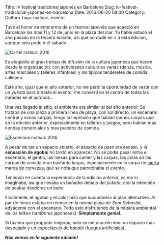 Title: IV festival tradicional japonés en Barcelona
Slug: iv-festival-tradicional-japones-en-barcelona
Date: 2016-06-20 08:00
Category: Cultura
Tags: matsuri, evento



Tuve el honor de enterarme de un festival japonés que acaeció en Barcelona los días 11 y 12 de junio en la plaza del mar. Ya había estado el año pasado en la tercera edición, así que no dudé en ir a esta edición, aunque solo pude ir el sábado.

![Cartel matsuri 2016]({static}/images/cartel-matsuri-2016.jpg)

Es elogiable el gran trabajo de difusión de la cultura japonesa que hacen desde la organización, con actividades culturales varias (danza, música, artes marciales y talleres infantiles) y los típicos tenderetes de comida callejera.

Este año, igual que el año anterior, no me perdí la oportunidad de vestir con un *yukata* para ir hasta el evento; me convertí en el centro de todas las miradas en el autobús...

Una vez llegado al sitio, el ambiente era similar al del año anterior. Se trataba de una plaza a primera línea de playa, con sol directo, un escenario central y varias carpas; tengo la impresión que habían menos carpas que en la edición anterior, especialmente en talleres y juegos, pero habían mas tiendas comerciales y mas puestos de comida.

![Escenario matsuri 2016]({static}/images/escenario-matsuri-2016.jpg)

A pesar de ser un espacio abierto, el espacio de paso era escaso, y la **sensación de agobio** no tardó en aparecer. No se podía pasar entre el escenario, el gentío, las mesas para comer y las carpas; las colas en las carpas de comida eran bastante largas, especialmente en la carpa de [cierta marca de cervezas]({filename}/pages/spam.md), que se nota que patrocinaba el evento.

Teniendo en cuenta la experiencia de la edición anterior, ya me lo imaginaba, así que llevaba un bañador debajo del *yukata*, con la intención de acabar dándome un baño.

Finalmente, el agobio y el calor hizo que sucumbiera al plan alternativo. Al par de horas estaba en remojo en la misma playa de *Sant Sebastià*, adyacente con el escenario. Todo esto disfrutando de la música ambiental de los *taikos* (tambores japoneses). **Simplemente genial**.

Si tuviera que proponer mejoras, solo se me ocurren dos: un espacio mas despejado y un espectáculo de *hanabi* (fuegos artificiales).

***Nos vemos en la siguiente edición!***
